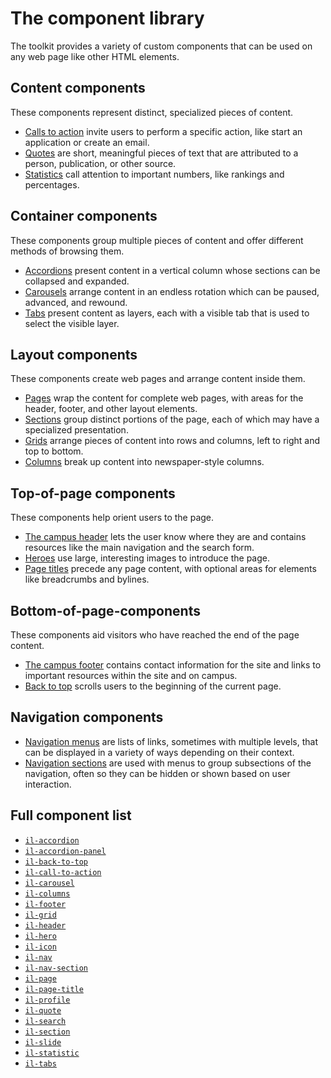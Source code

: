 # The component library

The toolkit provides a variety of custom components that can be used on any web page like other HTML elements.

## Content components

These components represent distinct, specialized pieces of content.

* [Calls to action](./il-call-to-action/README.md) invite users to perform a specific action, like start an application or create an email.
* [Quotes](./il-quote/README.md) are short, meaningful pieces of text that are attributed to a person, publication, or other source. 
* [Statistics](./il-statistic/README.md) call attention to important numbers, like rankings and percentages.

## Container components

These components group multiple pieces of content and offer different methods of browsing them.

* [Accordions](./il-accordion/README.md) present content in a vertical column whose sections can be collapsed and expanded.
* [Carousels](./il-carousel/README.md) arrange content in an endless rotation which can be paused, advanced, and rewound.
* [Tabs](./il-tabs/README.md) present content as layers, each with a visible tab that is used to select the visible layer.

## Layout components

These components create web pages and arrange content inside them.

* [Pages](./il-page/README.md) wrap the content for complete web pages, with areas for the header, footer, and other layout elements.
* [Sections](./il-section/README.md) group distinct portions of the page, each of which may have a specialized presentation.
* [Grids](./il-grid/README.md) arrange pieces of content into rows and columns, left to right and top to bottom.
* [Columns](./il-columns/README.md) break up content into newspaper-style columns.

## Top-of-page components

These components help orient users to the page.

* [The campus header](./il-header/README.md) lets the user know where they are and contains resources like the main navigation and the search form.
* [Heroes](./il-hero/README.md) use large, interesting images to introduce the page.
* [Page titles](./il-page-title/README.md) precede any page content, with optional areas for elements like breadcrumbs and bylines.

## Bottom-of-page-components

These components aid visitors who have reached the end of the page content.

* [The campus footer](./il-footer/README.md) contains contact information for the site and links to important resources within the site and on campus.
* [Back to top](./il-back-to-top/README.md) scrolls users to the beginning of the current page.

## Navigation components

* [Navigation menus](./il-nav/README.md) are lists of links, sometimes with multiple levels, that can be displayed in a variety of ways depending on their context.
* [Navigation sections](./il-nav-section/README.md) are used with menus to group subsections of the navigation, often so they can be hidden or shown based on user interaction.

## Full component list

* [`il-accordion`](./il-accordion/README.md)
* [`il-accordion-panel`](./il-accordion-panel/README.md)
* [`il-back-to-top`](./il-back-to-top/README.md)
* [`il-call-to-action`](./il-call-to-action/README.md)
* [`il-carousel`](./il-carousel/README.md)
* [`il-columns`](./il-columns/README.md)
* [`il-footer`](./il-footer/README.md)
* [`il-grid`](./il-grid/README.md)
* [`il-header`](./il-header/README.md)
* [`il-hero`](./il-hero/README.md)
* [`il-icon`](./il-icon/README.md)
* [`il-nav`](./il-nav/README.md)
* [`il-nav-section`](./il-nav-section/README.md)
* [`il-page`](./il-page/README.md)
* [`il-page-title`](./il-page-title/README.md)
* [`il-profile`](./il-profile/README.md)
* [`il-quote`](./il-quote/README.md)
* [`il-search`](./il-search/README.md)
* [`il-section`](./il-section/README.md)
* [`il-slide`](./il-slide/README.md)
* [`il-statistic`](./il-statistic/README.md)
* [`il-tabs`](./il-tabs/README.md)
